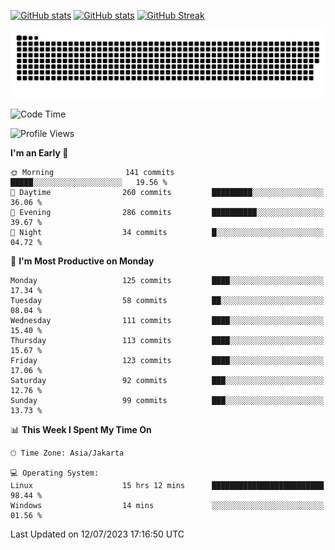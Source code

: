 [![GitHub stats](https://github-readme-stats.vercel.app/api?username=aurelioklv&card_width=500&show_icons=true&rank_icon=github&theme=solarized-dark#gh-dark-mode-only)](https://github.com/anuraghazra/github-readme-stats#gh-dark-mode-only)
[![GitHub stats](https://github-readme-stats.vercel.app/api?username=aurelioklv&card_width=500&show_icons=true&rank_icon=github&theme=buefy#gh-light-mode-only)](https://github.com/anuraghazra/github-readme-stats#gh-light-mode-only)
[![GitHub Streak](https://streak-stats.demolab.com/?user=aurelioklv&card_width=336&theme=solarized-dark)](https://git.io/streak-stats)

<picture>
  <source media="(prefers-color-scheme: dark)" srcset="https://raw.githubusercontent.com/aurelioklv/aurelioklv/snake-output/github-contribution-grid-snake-dark.svg">
  <source media="(prefers-color-scheme: light)" srcset="https://raw.githubusercontent.com/aurelioklv/aurelioklv/snake-output/github-contribution-grid-snake.svg">
  <img alt="github contribution grid snake animation" src="https://raw.githubusercontent.com/aurelioklv/aurelioklv/snake-output/github-contribution-grid-snake.svg">
</picture>

<!--START_SECTION:waka-->
![Code Time](http://img.shields.io/badge/Code%20Time-111%20hrs%2059%20mins-blue)

![Profile Views](http://img.shields.io/badge/Profile%20Views-64-blue)

**I'm an Early 🐤** 

```text
🌞 Morning                141 commits         █████░░░░░░░░░░░░░░░░░░░░   19.56 % 
🌆 Daytime                260 commits         █████████░░░░░░░░░░░░░░░░   36.06 % 
🌃 Evening                286 commits         ██████████░░░░░░░░░░░░░░░   39.67 % 
🌙 Night                  34 commits          █░░░░░░░░░░░░░░░░░░░░░░░░   04.72 % 
```
📅 **I'm Most Productive on Monday** 

```text
Monday                   125 commits         ████░░░░░░░░░░░░░░░░░░░░░   17.34 % 
Tuesday                  58 commits          ██░░░░░░░░░░░░░░░░░░░░░░░   08.04 % 
Wednesday                111 commits         ████░░░░░░░░░░░░░░░░░░░░░   15.40 % 
Thursday                 113 commits         ████░░░░░░░░░░░░░░░░░░░░░   15.67 % 
Friday                   123 commits         ████░░░░░░░░░░░░░░░░░░░░░   17.06 % 
Saturday                 92 commits          ███░░░░░░░░░░░░░░░░░░░░░░   12.76 % 
Sunday                   99 commits          ███░░░░░░░░░░░░░░░░░░░░░░   13.73 % 
```


📊 **This Week I Spent My Time On** 

```text
🕑︎ Time Zone: Asia/Jakarta

💻 Operating System: 
Linux                    15 hrs 12 mins      █████████████████████████   98.44 % 
Windows                  14 mins             ░░░░░░░░░░░░░░░░░░░░░░░░░   01.56 % 
```


 Last Updated on 12/07/2023 17:16:50 UTC
<!--END_SECTION:waka-->
